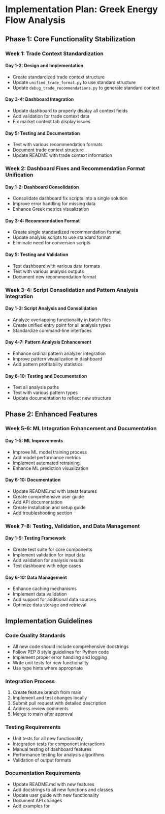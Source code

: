 # Implementation Plan: Greek Energy Flow Analysis

## Phase 1: Core Functionality Stabilization

### Week 1: Trade Context Standardization

#### Day 1-2: Design and Implementation
- Create standardized trade context structure
- Update `unified_trade_format.py` to use standard structure
- Update `debug_trade_recommendations.py` to generate standard context

#### Day 3-4: Dashboard Integration
- Update dashboard to properly display all context fields
- Add validation for trade context data
- Fix market context tab display issues

#### Day 5: Testing and Documentation
- Test with various recommendation formats
- Document trade context structure
- Update README with trade context information

### Week 2: Dashboard Fixes and Recommendation Format Unification

#### Day 1-2: Dashboard Consolidation
- Consolidate dashboard fix scripts into a single solution
- Improve error handling for missing data
- Enhance Greek metrics visualization

#### Day 3-4: Recommendation Format
- Create single standardized recommendation format
- Update analysis scripts to use standard format
- Eliminate need for conversion scripts

#### Day 5: Testing and Validation
- Test dashboard with various data formats
- Test with various analysis outputs
- Document new recommendation format

### Week 3-4: Script Consolidation and Pattern Analysis Integration

#### Day 1-3: Script Analysis and Consolidation
- Analyze overlapping functionality in batch files
- Create unified entry point for all analysis types
- Standardize command-line interfaces

#### Day 4-7: Pattern Analysis Enhancement
- Enhance ordinal pattern analyzer integration
- Improve pattern visualization in dashboard
- Add pattern profitability statistics

#### Day 8-10: Testing and Documentation
- Test all analysis paths
- Test with various pattern types
- Update documentation to reflect new structure

## Phase 2: Enhanced Features

### Week 5-6: ML Integration Enhancement and Documentation

#### Day 1-5: ML Improvements
- Improve ML model training process
- Add model performance metrics
- Implement automated retraining
- Enhance ML prediction visualization

#### Day 6-10: Documentation
- Update README.md with latest features
- Create comprehensive user guide
- Add API documentation
- Create installation and setup guide
- Add troubleshooting section

### Week 7-8: Testing, Validation, and Data Management

#### Day 1-5: Testing Framework
- Create test suite for core components
- Implement validation for input data
- Add validation for analysis results
- Test dashboard with edge cases

#### Day 6-10: Data Management
- Enhance caching mechanisms
- Implement data validation
- Add support for additional data sources
- Optimize data storage and retrieval

## Implementation Guidelines

### Code Quality Standards
- All new code should include comprehensive docstrings
- Follow PEP 8 style guidelines for Python code
- Implement proper error handling and logging
- Write unit tests for new functionality
- Use type hints where appropriate

### Integration Process
1. Create feature branch from main
2. Implement and test changes locally
3. Submit pull request with detailed description
4. Address review comments
5. Merge to main after approval

### Testing Requirements
- Unit tests for all new functionality
- Integration tests for component interactions
- Manual testing of dashboard features
- Performance testing for analysis algorithms
- Validation of output formats

### Documentation Requirements
- Update README.md with new features
- Add docstrings to all new functions and classes
- Update user guide with new functionality
- Document API changes
- Add examples for